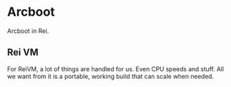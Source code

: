 # Arcboot

Arcboot in Rei.

## Rei VM

For ReiVM, a lot of things are handled for us. Even CPU speeds and stuff. All we want from it is a portable, working build that can scale when needed.
